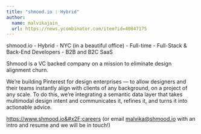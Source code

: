 ```yaml
---
title: "shmood.io : Hybrid"
author:
  name: malvikajain_
  url: https://news.ycombinator.com/item?id=40847175
---
```

shmood.io - Hybrid - NYC (in a beautiful office) - Full-time - Full-Stack &amp; Back-End Developers - B2B and B2C SaaS

Shmood is a VC backed company on a mission to eliminate design alignment churn.

We’re building Pinterest for design enterprises — to allow designers and their teams instantly align with clients of any background, on a project of any scale. To do this, we’re integrating a semantic data layer that takes multimodal design intent and communicates it, refines it, and turns it into actionable advice.

<a href="https:&#x2F;&#x2F;www.shmood.io&#x2F;careers" rel="nofollow">https:&#x2F;&#x2F;www.shmood.io&#x2F;careers</a> (or email malvika@shmood.io with an intro and resume and we will be in touch!)
